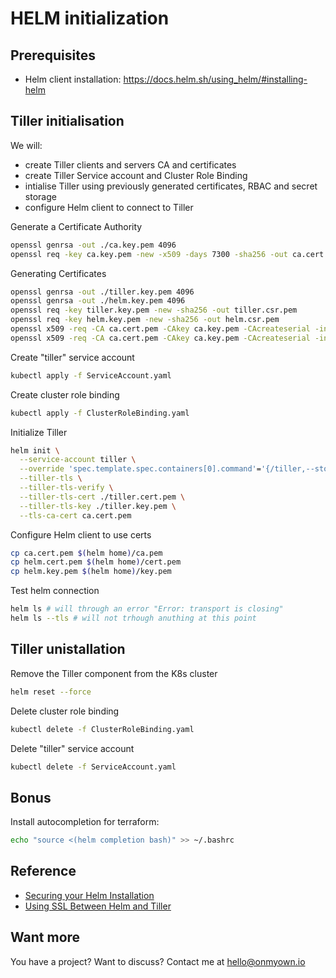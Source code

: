 # HELM initialization

## Prerequisites

- Helm client installation: <https://docs.helm.sh/using_helm/#installing-helm>

## Tiller initialisation

We will:

- create Tiller clients and servers CA and certificates
- create Tiller Service account and Cluster Role Binding
- intialise Tiller using previously generated certificates, RBAC and secret storage
- configure Helm client to connect to Tiller

Generate a Certificate Authority

```bash
openssl genrsa -out ./ca.key.pem 4096
openssl req -key ca.key.pem -new -x509 -days 7300 -sha256 -out ca.cert.pem -extensions v3_ca
```

Generating Certificates

```bash
openssl genrsa -out ./tiller.key.pem 4096
openssl genrsa -out ./helm.key.pem 4096
openssl req -key tiller.key.pem -new -sha256 -out tiller.csr.pem
openssl req -key helm.key.pem -new -sha256 -out helm.csr.pem
openssl x509 -req -CA ca.cert.pem -CAkey ca.key.pem -CAcreateserial -in tiller.csr.pem -out tiller.cert.pem -days 1095
openssl x509 -req -CA ca.cert.pem -CAkey ca.key.pem -CAcreateserial -in helm.csr.pem -out helm.cert.pem  -days 1095
```

Create "tiller" service account

```bash
kubectl apply -f ServiceAccount.yaml
```

Create cluster role binding

```bash
kubectl apply -f ClusterRoleBinding.yaml
```

Initialize Tiller

```bash
helm init \
  --service-account tiller \
  --override 'spec.template.spec.containers[0].command'='{/tiller,--storage=secret}' \
  --tiller-tls \
  --tiller-tls-verify \
  --tiller-tls-cert ./tiller.cert.pem \
  --tiller-tls-key ./tiller.key.pem \
  --tls-ca-cert ca.cert.pem
```

Configure Helm client to use certs

```bash
cp ca.cert.pem $(helm home)/ca.pem
cp helm.cert.pem $(helm home)/cert.pem
cp helm.key.pem $(helm home)/key.pem
```

Test helm connection

```bash
helm ls # will through an error "Error: transport is closing"
helm ls --tls # will not trhough anuthing at this point
```

## Tiller unistallation

Remove the Tiller component from the K8s cluster

```bash
helm reset --force
```

Delete cluster role binding

```bash
kubectl delete -f ClusterRoleBinding.yaml
```

Delete "tiller" service account

```bash
kubectl delete -f ServiceAccount.yaml
```

## Bonus

Install autocompletion for terraform:

```bash
echo "source <(helm completion bash)" >> ~/.bashrc
```

## Reference

- [Securing your Helm Installation](https://github.com/helm/helm/blob/master/docs/securing_installation.md)
- [Using SSL Between Helm and Tiller](https://github.com/helm/helm/blob/master/docs/tiller_ssl.md)

## Want more

You have a project? Want to discuss? Contact me at [hello@onmyown.io](hello@onmyown.io)